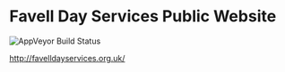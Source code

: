 # Favell Day Services Public Website

![AppVeyor Build Status](https://ci.appveyor.com/api/projects/status/github/FavellDayServices/favelldayservices.github.io?branch=master&svg=true)

http://favelldayservices.org.uk/
